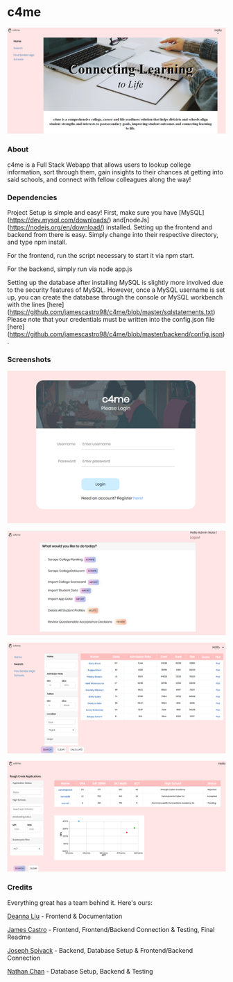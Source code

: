 # c4me
![alt text](img/landing.png "Landing")
### About
c4me is a Full Stack Webapp that allows users to lookup college information, sort through them, gain insights to their 
chances at getting into said schools, and connect with fellow colleagues along the way! 

### Dependencies

Project Setup is simple and easy! First, make sure you have [MySQL] (https://dev.mysql.com/downloads/) and[nodeJs] (https://nodejs.org/en/download/) installed.
Setting up the frontend and backend from there is easy. Simply change into their respective directory, and type npm install.

For the frontend, run the script necessary to start it via npm start. 

For the backend, simply run via node app.js

Setting up the database after installing MySQL is slightly more involved due to the security features of MySQL. However, once a 
MySQL username is set up, you can create the database through the console or MySQL workbench with the lines [here] (https://github.com/jamescastro98/c4me/blob/master/sqlstatements.txt) Please note that your credentials must be written into the config.json file [here] (https://github.com/jamescastro98/c4me/blob/master/backend/config.json).

### Screenshots
![alt text](img/login.png "Login Page")

![alt text](img/admin.png "Admin Dashboard")

![alt text](img/search.png "College Search")

![alt text](img/applications.png "Previous Applications")


### Credits

Everything great has a team behind it. Here's ours:

[Deanna Liu](https://github.com/deannaliu) - Frontend & Documentation

[James Castro](https://github.com/jamescastro98) - Frontend, Frontend/Backend Connection & Testing, Final Readme

[Joseph Spivack](https://github.com/JoeSpivack) - Backend, Database Setup & Frontend/Backend Connection

[Nathan Chan](https://github.com/SevenNateNine) - Database Setup, Backend & Testing
